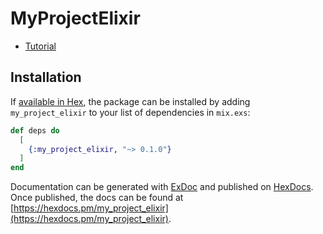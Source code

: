 # MyProjectElixir

* [Tutorial](https://elixir-lang.org/getting-started/mix-otp/introduction-to-mix.html#our-first-project)

## Installation

If [available in Hex](https://hex.pm/docs/publish), the package can be installed
by adding `my_project_elixir` to your list of dependencies in `mix.exs`:

```elixir
def deps do
  [
    {:my_project_elixir, "~> 0.1.0"}
  ]
end
```

Documentation can be generated with [ExDoc](https://github.com/elixir-lang/ex_doc)
and published on [HexDocs](https://hexdocs.pm). Once published, the docs can
be found at [https://hexdocs.pm/my_project_elixir](https://hexdocs.pm/my_project_elixir).

